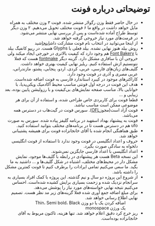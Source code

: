 <h1 lang="fa" dir="rtl" align="right">توضیحاتی درباره فونت</h1>

<ul lang="fa" dir="rtl" align="right">
  <li>در حال حاضر فقط وزن رگولار منتشر شده. فونت ۳ وزن مختلف به همراه مایل خواهد داشت در واقع ما ۶ فونت مختلف تحویل می‌دهیم. ۲ وزن دیگر توسط طراح آماده شده‌است و پس از بررسی نهایی منتشر می‌شود.</li>
  <li>در فرمت‌های مورد نیاز خروجی گرفته خواهد شد.</li>
  <li>از اینجا می‌توانید در انتخاب نام فونت مشارکت داش<a href="https://fa.wikipedia.org/wiki/%D9%88%DB%8C%DA%A9%DB%8C%E2%80%8C%D9%BE%D8%AF%DB%8C%D8%A7:%D9%86%D8%B8%D8%B1%D8%AE%D9%88%D8%A7%D9%87%DB%8C/%D9%86%D8%A7%D9%85%DA%AF%D8%B0%D8%A7%D8%B1%DB%8C_%D9%82%D9%84%D9%85_%D8%A2%D8%B2%D8%A7%D8%AF_%D9%85%D9%88%D8%B1%D8%AF_%D8%A7%D8%B3%D8%AA%D9%81%D8%A7%D8%AF%D9%87_%D8%AF%D8%B1_%D9%88%DB%8C%DA%A9%DB%8C%E2%80%8C%D9%BE%D8%AF%DB%8C%D8%A7%DB%8C_%D9%81%D8%A7%D8%B1%D8%B3%DB%8C">اینجا</a>شید</li>
  <li>روش بیلد هنوز نهایی نشده. بیلد فعلی با Glyphs هست. در ریپو کانفیگ بیلد با <a href="https://github.com/googlefonts/fontbakery">Font Bakery</a> هم وجود دارد که کیفیت بالاتری در خورجی ایجاد میکند ولی خروجی آن با سافاری مشکل دارد. گزینه دیگر <a href="https://github.com/googlei18n/fontmake">fontmake</a> هست که فعلا نتونستیم ازش استفاده کنیم. ریلیز نهایی کیفیت بهتری خواهد داشت.</li>
  <li>گلیف‌های زبان‌های فارسی، عربی، کردی، اردو، پنجابی، پشتو، مازندرانی، عربی مصری و آذری در فونت وجود دارد.</li>
  <li>کاراکترهای موجود در کیبرد استاندارد فارسی به فونت اضافه شده‌است.</li>
  <li>هدف این فونت در درجه اول فونتی مناسب محیط آکادمیک ویکی‌پدیا، با خوانایی بالا، مناسب صفحه نمایش‌های بی‌کیفیت و با رزولیشن پایین بوده، بعد زیبایی و …</li>
  <li>قطعا فونت برای کاربردی خاص طراحی شده، و استفاده از آن برای هر موضوعی ممکن است مناسب نباشد.</li>
  <li>فونت  آزاد است(مجوز<a href="http://scripts.sil.org/cms/scripts/page.php?site_id=nrsi&id=OFL">OFL</a>). سورس فونت در گیت‌هاب در دسترس همه می‌باشد.</li>
  <li>فونت به پیشنهاد بهداد اسفهبد در برنامه گلیفز پیاده شده. سورس به صورت ufo هم در دسترس هست تا در برنامه‌های مختلف بتوانید استفاده کنید.</li>
  <li>طبق هماهنگی انجام شده با آقای خانجانزاده فونت برای همیشه پشتیبانی خواهد شد.</li>
  <li>حروف و اعداد انگلیسی در فونت وجود ندارد تا استفاده از فونت انگلیسی دلخواه به سادگی صورت بگیرد.</li>
  <li>اعداد انگلیسی با اعداد فارسی جایگزین نمی‌شوند.</li>
  <li>این نسخه Beta هست هر پیشنهادی در رابطه با گلیف‌ها موجود، نمایش مشکل دار در محیط‌های مختلف، اشتباه در شکل گلیف‌ها و … داشتید به ما بگید. ما سعی می‌کنیم تمامی ایرادات را برطرف کنیم تا فونت کمترین مشکل را داشته باشد.</li>
  <li>از شروع این پروژه دو سال و نیم گذشته. این پروژه با کمک افراد بسیاری به سرانجام نزدیک شده و زحمت بسیاری برایش کشیده شده‌است. احساس می‌کنیم نتیجه نهایی خواسته‌های مورد نیاز را پوشش می‌دهد.</li>
  <li>برای مبلغ اضافه جمع آوری شده فعلا گزینه‌های زیر مد نظر هست. تصمیم نهایی اطلاع رسانی خواهد شد.

<ol style="list-style-type:none">
  <li>اضافه کردن یک یا دو وزن Thin، Semi bold، Black</li>
  <li>یک ورژن monospace</li></ol>  

</li>
  <li>ریز خرج کرد دقیق اعلام خواهد شد. تنها هزینه، تاکنون مربوط به آقای خانجانزاده بوده‌است.</li>
</ul>  
